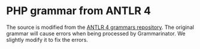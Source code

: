 # PHP grammar from ANTLR 4

The source is modified from the [ANTLR 4 grammars repository](https://github.com/antlr/grammars-v4/tree/af3d5f7397685bfead506defe96643d3971abbbd/php). The original grammar will cause errors when being processed by Grammarinator. We slightly modify it to fix the errors.
